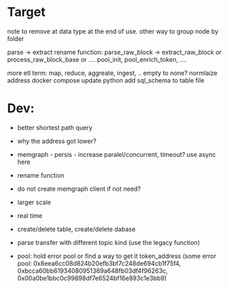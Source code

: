 # Target
note to remove at data type at the end of use.
other way to group node by folder

parse -> extract
rename function: parse_raw_block -> extract_raw_block or process_raw_block_base or ....
pool_init, pool_enrich_token, ....

more etl term: map, reduce, aggreate, ingest, .. 
empty to none?
normlaize address
docker compose
update python
add sql_schema to table file
# Dev:
- better shortest path query
- why the address got lower?
- memgraph - persis - increase paralel/concurrent, timeout? use async here
- rename function
- do not create memgraph client if not need?

- larger scale
- real time
- create/delete table, create/delete dabase
- parse transfer with different topic kind (use the legacy function)
- pool: hold error pool or find a way to get it token_address (some error pool: 0x8eea6cc08d824b20efb3bf7c248de694cb1f75f4, 0xbcca60bb61934080951369a648fb03df4f96263c, 0x00a0be1bbc0c99898df7e6524bf16e893c1e3bb9)